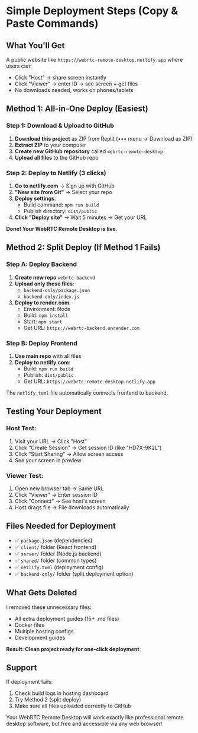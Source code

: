 # Simple Deployment Steps (Copy & Paste Commands)

## What You'll Get
A public website like `https://webrtc-remote-desktop.netlify.app` where users can:
- Click "Host" → share screen instantly
- Click "Viewer" → enter ID → see screen + get files  
- No downloads needed, works on phones/tablets

## Method 1: All-in-One Deploy (Easiest)

### Step 1: Download & Upload to GitHub
1. **Download this project** as ZIP from Replit (••• menu → Download as ZIP)
2. **Extract ZIP** to your computer
3. **Create new GitHub repository** called `webrtc-remote-desktop`  
4. **Upload all files** to the GitHub repo

### Step 2: Deploy to Netlify (3 clicks)
1. **Go to netlify.com** → Sign up with GitHub
2. **"New site from Git"** → Select your repo
3. **Deploy settings**:
   - Build command: `npm run build`
   - Publish directory: `dist/public` 
4. **Click "Deploy site"** → Wait 5 minutes → Get your URL

**Done! Your WebRTC Remote Desktop is live.**

## Method 2: Split Deploy (If Method 1 Fails)

### Step A: Deploy Backend  
1. **Create new repo** `webrtc-backend`
2. **Upload only these files**:
   - `backend-only/package.json`
   - `backend-only/index.js`
3. **Deploy to render.com**:
   - Environment: Node
   - Build: `npm install`
   - Start: `npm start`
   - Get URL: `https://webrtc-backend.onrender.com`

### Step B: Deploy Frontend
1. **Use main repo** with all files
2. **Deploy to netlify.com**:
   - Build: `npm run build` 
   - Publish: `dist/public`
   - Get URL: `https://webrtc-remote-desktop.netlify.app`

The `netlify.toml` file automatically connects frontend to backend.

## Testing Your Deployment

### Host Test:
1. Visit your URL → Click "Host" 
2. Click "Create Session" → Get session ID (like "HD7X-9K2L")
3. Click "Start Sharing" → Allow screen access
4. See your screen in preview

### Viewer Test:
1. Open new browser tab → Same URL
2. Click "Viewer" → Enter session ID  
3. Click "Connect" → See host's screen
4. Host drags file → File downloads automatically

## Files Needed for Deployment
- ✅ `package.json` (dependencies)
- ✅ `client/` folder (React frontend) 
- ✅ `server/` folder (Node.js backend)
- ✅ `shared/` folder (common types)
- ✅ `netlify.toml` (deployment config)
- ✅ `backend-only/` folder (split deployment option)

## What Gets Deleted
I removed these unnecessary files:
- All extra deployment guides (15+ .md files)
- Docker files 
- Multiple hosting configs
- Development guides

**Result: Clean project ready for one-click deployment**

## Support
If deployment fails:
1. Check build logs in hosting dashboard
2. Try Method 2 (split deploy) 
3. Make sure all files uploaded correctly to GitHub

Your WebRTC Remote Desktop will work exactly like professional remote desktop software, but free and accessible via any web browser!